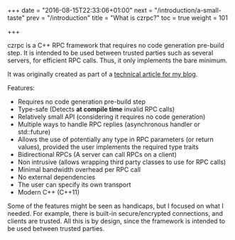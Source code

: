 +++
date = "2016-08-15T22:33:06+01:00"
next = "/introduction/a-small-taste"
prev = "/introduction"
title = "What is czrpc?"
toc = true
weight = 101

+++

czrpc is a C++ RPC framework that requires no code generation pre-build step.
It is intended to be used between trusted parties such as several servers, for efficient RPC calls. Thus, it only implements the bare minimum.


It was originally created as part of a [technical article for my blog](http://www.crazygaze.com/blog/2016/06/06/modern-c-lightweight-binary-rpc-framework-without-code-generation/).


Features:

* Requires no code generation pre-build step
* Type-safe (Detects **at compile time** invalid RPC calls)
* Relatively small API (considering it requires no code generation)
* Multiple ways to handle RPC replies (asynchronous handler or std::future)
* Allows the use of potentially any type in RPC parameters (or return values), provided the user implements the required type traits
* Bidirectional RPCs (A server can call RPCs on a client)
* Non intrusive (allows wrapping third party classes to use for RPC calls)
* Minimal bandwidth overhead per RPC call
* No external dependencies
* The user can specify its own transport
* Modern C++ (C++11)

Some of the features might be seen as handicaps, but I focused on what I needed.
For example, there is built-in secure/encrypted connections, and clients are trusted.
All this is by design, since the framework is intended to be used between trusted parties.

